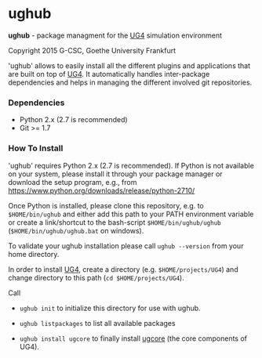# ughub #

**ughub** - package managment for the [UG4](https://github.com/UG4) simulation environment

Copyright 2015 G-CSC, Goethe University Frankfurt

'ughub' allows to easily install all the different plugins and applications that
are built on top of [UG4](https://github.com/UG4). It automatically handles inter-package dependencies
and helps in managing the different involved git repositories.

### Dependencies ###

- Python 2.x (2.7 is recommended)
- Git >= 1.7

### How To Install ###

'ughub' requires Python 2.x (2.7 is recommended). If Python is not available on
your system, please install it through your package manager or download the
setup program, e.g., from https://www.python.org/downloads/release/python-2710/

Once Python is installed, please clone this repository, e.g. to `$HOME/bin/ughub`
and either add this path to your PATH environment variable or create a link/shortcut
to the bash-script `$HOME/bin/ughub/ughub` (`$HOME/bin/ughub/ughub.bat` on windows).

To validate your ughub installation please call `ughub --version` from your home
directory.

In order to install [UG4](https://github.com/UG4), create a directory (e.g. `$HOME/projects/UG4`) and change
directory to this path (`cd $HOME/projects/UG4`).

Call 

- `ughub init` to initialize this directory for use with ughub.

- `ughub listpackages` to list all available packages

- `ughub install ugcore` to finally install [ugcore](https://github.com/UG4/ugcore) (the core components of UG4).
